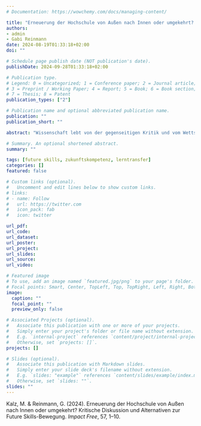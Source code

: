 ```yaml
---
# Documentation: https://wowchemy.com/docs/managing-content/

title: "Erneuerung der Hochschule von Außen nach Innen oder umgekehrt? Kritische Diskussion und Alternativen zur Future Skills-Bewegung"
authors:
- admin
- Gabi Reinmann
date: 2024-08-19T01:33:18+02:00
doi: ""

# Schedule page publish date (NOT publication's date).
publishDate: 2024-09-28T01:33:18+02:00

# Publication type.
# Legend: 0 = Uncategorized; 1 = Conference paper; 2 = Journal article;
# 3 = Preprint / Working Paper; 4 = Report; 5 = Book; 6 = Book section;
# 7 = Thesis; 8 = Patent
publication_types: ["2"]

# Publication name and optional abbreviated publication name.
publication: ""
publication_short: ""

abstract: "Wissenschaft lebt von der gegenseitigen Kritik und vom Wettstreit wie auch von der Weiterent-wicklung vorgebrachter Argumente, die mit Theorie und Begründung und/oder mit Empirie und Evidenz arbeiten. Die kontroverse Ausei-nandersetzung zu den „Future Skills“ für den Hochschulkontext ist dafür ein aktuelles Bei-spiel und entsprechend zu begrüßen. Im vorlie-genden Text beziehen wir uns in diesem Sinne auf die “kritische Bestandsaufnahme” von Eh-lers et al. (2024); in dieser werden einzelne Reaktionen und Kritikpunkte auf das Konzept Future Skills zusammengetragen und diskutiert. Dabei greifen die Autorinnen unter anderem auf Reaktionen unsererseits zurück, also auf publizierte Fachartikel von Marco Kalz wie auch auf Kurz- und Blogbeiträge von Gabi Reinmann. In diesem Beitrag werden noch einmal einige hochschuldidaktische Dimensionen der Basis von Future Skills diskutiert"

# Summary. An optional shortened abstract.
summary: ""

tags: [future skills, zukunftskompetenz, lerntransfer]
categories: []
featured: false

# Custom links (optional).
#   Uncomment and edit lines below to show custom links.
# links:
# - name: Follow
#   url: https://twitter.com
#   icon_pack: fab
#   icon: twitter

url_pdf:
url_code:
url_dataset:
url_poster:
url_project:
url_slides:
url_source:
url_video:

# Featured image
# To use, add an image named `featured.jpg/png` to your page's folder. 
# Focal points: Smart, Center, TopLeft, Top, TopRight, Left, Right, BottomLeft, Bottom, BottomRight.
image:
  caption: ""
  focal_point: ""
  preview_only: false

# Associated Projects (optional).
#   Associate this publication with one or more of your projects.
#   Simply enter your project's folder or file name without extension.
#   E.g. `internal-project` references `content/project/internal-project/index.md`.
#   Otherwise, set `projects: []`.
projects: []

# Slides (optional).
#   Associate this publication with Markdown slides.
#   Simply enter your slide deck's filename without extension.
#   E.g. `slides: "example"` references `content/slides/example/index.md`.
#   Otherwise, set `slides: ""`.
slides: ""
---
```


Kalz, M. & Reinmann, G. (2024). Erneuerung der Hochschule von Außen nach Innen oder umgekehrt? Kritische Diskussion und Alternativen zur Future Skills-Bewegung. *Impact Free*, 57, 1–10.
